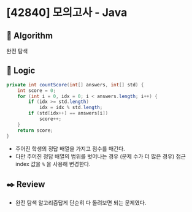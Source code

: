 # [42840] 모의고사 - Java

## :pushpin: **Algorithm**

완전 탐색

## :round_pushpin: **Logic**

```java
private int countScore(int[] answers, int[] std) {
    int score = 0;
    for (int i = 0, idx = 0; i < answers.length; i++) {
        if (idx >= std.length)
            idx = idx % std.length;
        if (std[idx++] == answers[i])
            score++;
    }
    return score;
}
```

- 주어진 학생의 정답 배열을 가지고 점수를 매긴다.
- 다만 주어진 정답 배열의 범위를 벗어나는 경우 (문제 수가 더 많은 경우) 접근 index 값을 `%` 을 사용해 변경한다.

## :black_nib: **Review**

- 완전 탐색 알고리즘답게 단순히 다 돌려보면 되는 문제였다.

